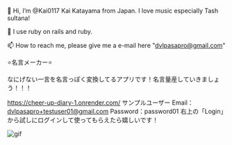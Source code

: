  👋 Hi, I’m @Kai0117 Kai Katayama from Japan. I love music especially Tash sultana!
 
 🌱 I use ruby on rails and ruby.
 
 📫 How to reach me, please give me a e-mail here "dvlpasapro@gmail.com"


⭐️名言メーカー⭐️ 

なにげない一言を名言っぽく変換してるアプリです！名言量産していきましょう！！！

https://cheer-up-diary-1.onrender.com/
サンプルユーザー
Email：dvlpasapro+testuser01@gmail.com
Password：password01
右上の「Login」から試しにログインして使ってもらえたら嬉しいです！


![gif](https://github.com/user-attachments/assets/1c1542e2-693e-4ac3-b171-6629d32e5211)






